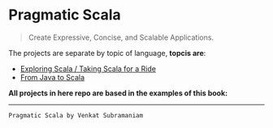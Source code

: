 Pragmatic Scala
=======================

> Create Expressive, Concise, and Scalable Applications.

The projects are separate by topic of language, **topcis are**:

* [Exploring Scala / Taking Scala for a Ride](https://github.com/robsonoduarte/learn-scala/tree/master/pragmatic-scala/from-java-to-scala)
* [From Java to Scala](https://github.com/robsonoduarte/learn-scala/tree/master/pragmatic-scala/from-java-to-scala)




**All projects in here repo are based in the examples of this book:**
___________________________________________________
    Pragmatic Scala by Venkat Subramaniam
